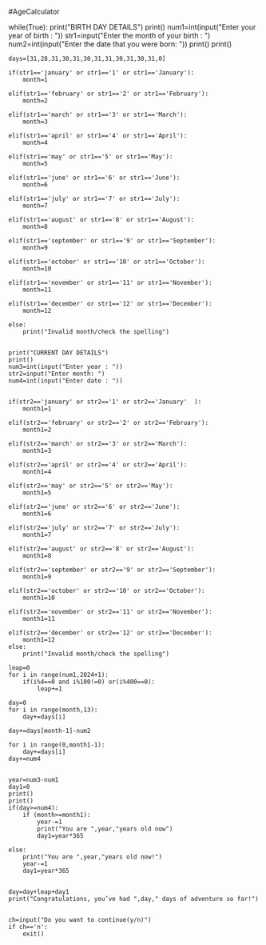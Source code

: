 #AgeCalculator

while(True):
    print("BIRTH DAY DETAILS")
    print()
    num1=int(input("Enter your year of birth         : "))
    str1=input("Enter the month of your birth    : ")
    num2=int(input("Enter the date that you were born: "))
    print()
    print()
    
    
    days=[31,28,31,30,31,30,31,31,30,31,30,31,0]
    
    if(str1=='january' or str1=='1' or str1=='January'):
        month=1
        
    elif(str1=='february' or str1=='2' or str1=='February'):
        month=2
        
    elif(str1=='march' or str1=='3' or str1=='March'):
        month=3
        
    elif(str1=='april' or str1=='4' or str1=='April'):
        month=4
        
    elif(str1=='may' or str1=='5' or str1=='May'):
        month=5
        
    elif(str1=='june' or str1=='6' or str1=='June'):
        month=6
        
    elif(str1=='july' or str1=='7' or str1=='July'):
        month=7
        
    elif(str1=='august' or str1=='8' or str1=='August'):
        month=8
        
    elif(str1=='september' or str1=='9' or str1=='September'):
        month=9
        
    elif(str1=='october' or str1=='10' or str1=='October'):
        month=10
        
    elif(str1=='november' or str1=='11' or str1=='November'):
        month=11
        
    elif(str1=='december' or str1=='12' or str1=='December'):
        month=12
        
    else:
        print("Invalid month/check the spelling")

        
    print("CURRENT DAY DETAILS")
    print()
    num3=int(input("Enter year : "))
    str2=input("Enter month: ")
    num4=int(input("Enter date : "))

        
    if(str2=='january' or str2=='1' or str2=='January'  ):
        month1=1
        
    elif(str2=='february' or str2=='2' or str2=='February'):
        month1=2
        
    elif(str2=='march' or str2=='3' or str2=='March'):
        month1=3
        
    elif(str2=='april' or str2=='4' or str2=='April'):
        month1=4
        
    elif(str2=='may' or str2=='5' or str2=='May'):
        month1=5
        
    elif(str2=='june' or str2=='6' or str2=='June'):
        month1=6
        
    elif(str2=='july' or str2=='7' or str2=='July'):
        month1=7
        
    elif(str2=='august' or str2=='8' or str2=='August'):
        month1=8
        
    elif(str2=='september' or str2=='9' or str2=='September'):
        month1=9
        
    elif(str2=='october' or str2=='10' or str2=='October'):
        month1=10
        
    elif(str2=='november' or str2=='11' or str2=='November'):
        month1=11
        
    elif(str2=='december' or str2=='12' or str2=='December'):
        month1=12
    else:
        print("Invalid month/check the spelling")
        
    leap=0
    for i in range(num1,2024+1):
        if(i%4==0 and i%100!=0) or(i%400==0):
            leap+=1
            
    day=0  
    for i in range(month,13):
        day+=days[i]
        
    day+=days[month-1]-num2
    
    for i in range(0,month1-1):
        day+=days[i]
    day+=num4
        
    
    year=num3-num1
    day1=0
    print()
    print()
    if(day>=num4):
        if (month>=month1):
            year-=1
            print("You are ",year,"years old now")
            day1=year*365
        
    else:
        print("You are ",year,"years old now!")
        year-=1  
        day1=year*365
        
    
    day=day+leap+day1
    print("Congratulations, you’ve had ",day," days of adventure so far!")

        
    ch=input("Do you want to continue(y/n)")   
    if ch=='n':
        exit()

